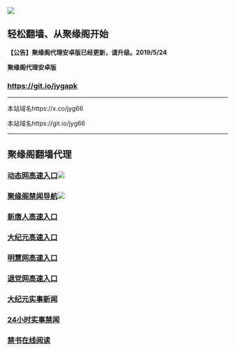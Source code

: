 ![](https://raw.githubusercontent.com/hao369/a/master/j.jpg)



## 轻松翻墙、从聚缘阁开始



**【公告】聚缘阁代理安卓版已经更新，请升级。2019/5/24**

 
**聚缘阁代理安卓版**
### https://git.io/jygapk  

***

本站域名https://x.co/jyg66 

本站域名https://git.io/jyg66



***




## 聚缘阁翻墙代理 




### [动态网高速入口](https://189rbmbmh1.execute-api.ap-east-1.amazonaws.com/vv2)![](http://tupian.425e.eu.org/jygdl.gif)

### [聚缘阁禁闻导航](https://tske34rlp3.execute-api.ap-east-1.amazonaws.com/lin2)![](http://tupian.425e.eu.org/jyg.gif)


### [新唐人高速入口](https://189rbmbmh1.execute-api.ap-east-1.amazonaws.com/vv2)

### [大纪元高速入口](https://189rbmbmh1.execute-api.ap-east-1.amazonaws.com/vv2)

### [明慧网高速入口](https://189rbmbmh1.execute-api.ap-east-1.amazonaws.com/vv2)

### [退党网高速入口](https://189rbmbmh1.execute-api.ap-east-1.amazonaws.com/vv2)






### [大纪元实事新闻](https://git.io/fjmgE)

### [24小时实事禁闻](https://git.io/fj3Go)

### [禁书在线阅读](https://git.io/fjJ5Z)






